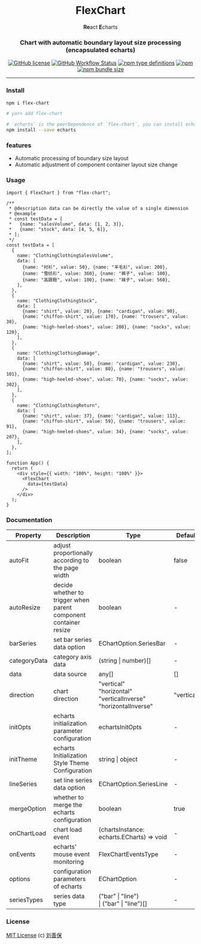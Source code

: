 <div align="center">
<h1>FlexChart</h1>

**Re**act **E**charts

<h3>Chart with automatic boundary layout size processing (encapsulated echarts)</h3>

[![GitHub license](https://img.shields.io/github/license/lsbFlying/flex-chart?style=flat-square)](https://github.com/lsbFlying/flex-chart/blob/master/LICENSE)
[![GitHub Workflow Status](https://img.shields.io/github/workflow/status/lsbFlying/flex-chart/CI?color=blue&style=flat-square)](https://github.com/lsbFlying/flex-chart/actions/workflows/test.yml)
[![npm type definitions](https://img.shields.io/npm/types/typescript?color=orange&style=flat-square)](https://github.com/lsbFlying/flex-chart/blob/master/src/flex-chart/index.tsx)
[![npm](https://img.shields.io/npm/v/flex-chart?color=blue&style=flat-square)](https://www.npmjs.com/package/flex-chart)
[![npm bundle size](https://img.shields.io/bundlephobia/minzip/flex-chart?color=brightgreen&style=flat-square)](https://bundlephobia.com/package/flex-chart)

</div>

---

### Install
```sh
npm i flex-chart

# yarn add flex-chart

# `echarts` is the peerDependence of `flex-chart`, you can install echarts with your own version.
npm install --save echarts
```

### features
- Automatic processing of boundary size layout
- Automatic adjustment of component container layout size change

### Usage
```tsx
import { FlexChart } from "flex-chart";

/**
 * @description data can be directly the value of a single dimension
 * @example
 * const testData = [
 *   {name: "salesVolume", data: [1, 2, 3]},
 *   {name: "stock", data: [4, 5, 6]},
 * ];
 */
const testData = [
  {
    name: "ClothingClothingSalesVolume",
    data: [
      {name: "衬衫", value: 50}, {name: "羊毛衫", value: 200},
      {name: "雪纺衫", value: 360}, {name: "裤子", value: 100},
      {name: "高跟鞋", value: 100}, {name: "袜子", value: 560},
    ],
  },
  {
    name: "ClothingClothingStock",
    data: [
      {name: "shirt", value: 20}, {name: "cardigan", value: 90},
      {name: "chiffon-shirt", value: 170}, {name: "trousers", value: 30},
      {name: "high-heeled-shoes", value: 208}, {name: "socks", value: 120},
    ],
  },
  {
    name: "ClothingClothingDamage",
    data: [
      {name: "shirt", value: 50}, {name: "cardigan", value: 230},
      {name: "chiffon-shirt", value: 80}, {name: "trousers", value: 101},
      {name: "high-heeled-shoes", value: 70}, {name: "socks", value: 302},
    ],
  },
  {
    name: "ClothingClothingReturn",
    data: [
      {name: "shirt", value: 37}, {name: "cardigan", value: 113},
      {name: "chiffon-shirt", value: 59}, {name: "trousers", value: 91},
      {name: "high-heeled-shoes", value: 34}, {name: "socks", value: 207},
    ],
  },
];

function App() {
  return (
    <div style={{ width: "100%", height: "100%" }}>
      <FlexChart
        data={testData}
      />
    </div>
  );
}
```

### Documentation
| Property     | Description                                                      | Type                     | Default    |
|--------------|------------------------------------------------------------------|--------------------------|------------|
| autoFit      | adjust proportionally according to the page width                | boolean                  | false      |
| autoResize   | decide whether to trigger when parent component container resize | boolean                  | -          |
| barSeries    | set bar series data option                                       | EChartOption.SeriesBar   | -          |
| categoryData | category axis data                                               | (string &#124; number)[] | -          |
| data         | data source                                                      | any[]                    | []         |
| direction    | chart direction | "vertical"<br/>"horizontal"<br/>"verticalInverse"<br/>"horizontalInverse" | "vertical" |
| initOpts     | echarts initialization parameter configuration                   | echartsInitOpts          | -          |
| initTheme    | echarts Initialization Style Theme Configuration                 | string &#124; object     | -          |
| lineSeries   | set line series data option                                      | EChartOption.SeriesLine  | -          |
| mergeOption  | whether to merge the echarts configuration                       | boolean                  | true       |
| onChartLoad  | chart load event                               | (chartsInstance: echarts.ECharts) => void  | -          |
| onEvents     | echarts' mouse event monitoring                                  | FlexChartEventsType      | -          |
| options      | configuration parameters of echarts                              | EChartOption             | -          |
| seriesTypes  | series data type                     | ("bar" &#124; "line") <br/> &#124; ("bar" &#124; "line")[] | -          |

### License
[MIT License](https://github.com/lsbFlying/flex-chart/blob/master/LICENSE) (c) [刘善保](https://github.com/lsbFlying)

